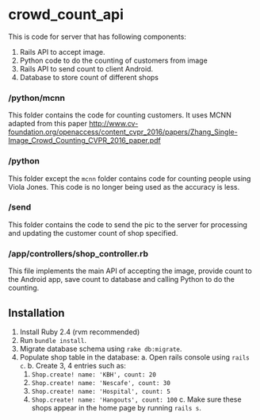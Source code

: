 # crowd_count_api

This is code for server that has following components:

1. Rails API to accept image.
2. Python code to do the counting of customers from image
3. Rails API to send count to client Android.
4. Database to store count of different shops

### /python/mcnn
This folder contains the code for counting customers. It uses MCNN adapted from this paper http://www.cv-foundation.org/openaccess/content_cvpr_2016/papers/Zhang_Single-Image_Crowd_Counting_CVPR_2016_paper.pdf

### /python
This folder except the `mcnn` folder contains code for counting people using Viola Jones. This code is no longer being used as the accuracy is less.

### /send
This folder contains the code to send the pic to the server for processing and updating the customer count of shop specified.

### /app/controllers/shop_controller.rb
This file implements the main API of accepting the image, provide count to the Android app, save count to database and calling Python to do the counting.

## Installation
1. Install Ruby 2.4 (rvm recommended)
2. Run `bundle install`.
3. Migrate database schema using `rake db:migrate`.
4. Populate shop table in the database:
  a. Open rails console using `rails c`.
  b. Create 3, 4 entries such as:
    1. `Shop.create! name: 'KBH', count: 20`
    2. `Shop.create! name: 'Nescafe', count: 30`
    3. `Shop.create! name: 'Hospital', count: 5`
    4. `Shop.create! name: 'Hangouts', count: 100`
  c. Make sure these shops appear in the home page by running `rails s`.
